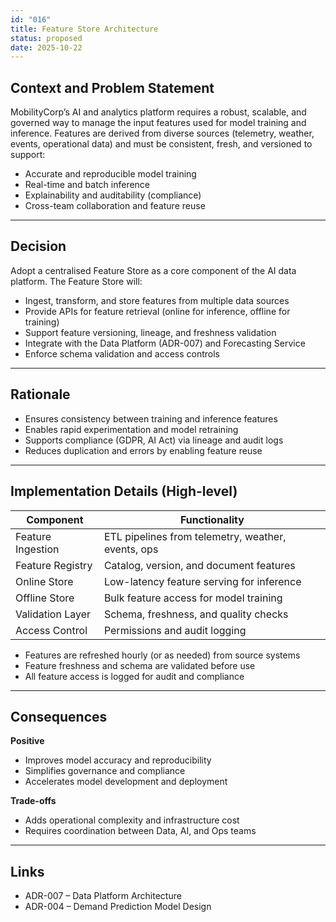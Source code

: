 ```yaml
---
id: "016"
title: Feature Store Architecture
status: proposed
date: 2025-10-22
---
```


## Context and Problem Statement

MobilityCorp’s AI and analytics platform requires a robust, scalable, and governed way to manage the input features used for model training and inference. Features are derived from diverse sources (telemetry, weather, events, operational data) and must be consistent, fresh, and versioned to support:

- Accurate and reproducible model training
- Real-time and batch inference
- Explainability and auditability (compliance)
- Cross-team collaboration and feature reuse

---

## Decision

Adopt a centralised Feature Store as a core component of the AI data platform. The Feature Store will:

- Ingest, transform, and store features from multiple data sources
- Provide APIs for feature retrieval (online for inference, offline for training)
- Support feature versioning, lineage, and freshness validation
- Integrate with the Data Platform (ADR-007) and Forecasting Service
- Enforce schema validation and access controls

---

## Rationale

- Ensures consistency between training and inference features
- Enables rapid experimentation and model retraining
- Supports compliance (GDPR, AI Act) via lineage and audit logs
- Reduces duplication and errors by enabling feature reuse

---

## Implementation Details (High-level)

| Component         | Functionality                                      |
|------------------|----------------------------------------------------|
| Feature Ingestion | ETL pipelines from telemetry, weather, events, ops |
| Feature Registry  | Catalog, version, and document features            |
| Online Store      | Low-latency feature serving for inference          |
| Offline Store     | Bulk feature access for model training             |
| Validation Layer  | Schema, freshness, and quality checks              |
| Access Control    | Permissions and audit logging                      |

- Features are refreshed hourly (or as needed) from source systems
- Feature freshness and schema are validated before use
- All feature access is logged for audit and compliance

---

## Consequences

**Positive**
- Improves model accuracy and reproducibility
- Simplifies governance and compliance
- Accelerates model development and deployment

**Trade-offs**
- Adds operational complexity and infrastructure cost
- Requires coordination between Data, AI, and Ops teams

---

## Links

- ADR-007 – Data Platform Architecture
- ADR-004 – Demand Prediction Model Design
